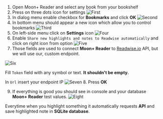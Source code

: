 1. Open Moon+ Reader and select any book from your bookshelf
2. Press on three dots icon for settings
![First](./images/1.png)
3. In dialog menu enable checkbox for **Bookmarks** and click **OK**
![Second](./images/2.png)
4. In bottom menu should appear a new icon which allow you to control bookmarks
![Third](./images/3.png)
5. On left-side menu click on **Settings** icon
![Four](./images/4.png)
6. Enable `Share new highlights and notes to Readwise automatically` and click on right icon from option
![Five](./images/5.png)
7. Those fields are used to connect **Moon+ Reader** to [Readwise.io](https://readwise.io/) API, but we will use our, custom endpoint.

![Six](./images/6.png)

Fill `Token` field with any symbol or text. **It shouldn't be empty.**

In `Url` insert your endpoint IP
![Seven](./images/7.png)
8. Press **OK**

9. If everything is good you should see in console and your database **Moon+ Reader** test values.
![Eight](./images/8.png)

Everytime when you highlight something it automatically requests **API** and save highlighted note in **SQLite database**.